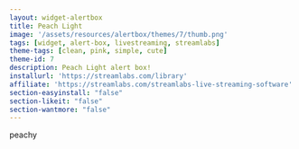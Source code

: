 ```yaml
---
layout: widget-alertbox
title: Peach Light
image: '/assets/resources/alertbox/themes/7/thumb.png'
tags: [widget, alert-box, livestreaming, streamlabs]
theme-tags: [clean, pink, simple, cute]
theme-id: 7
description: Peach Light alert box!
installurl: 'https://streamlabs.com/library'
affiliate: 'https://streamlabs.com/streamlabs-live-streaming-software'
section-easyinstall: "false"
section-likeit: "false"
section-wantmore: "false"
---
```

peachy
